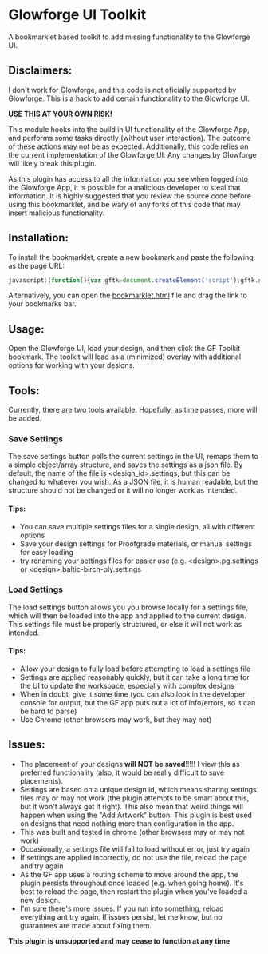 # Glowforge UI Toolkit
A bookmarklet based toolkit to add missing functionality to the Glowforge UI.

## Disclaimers:
I don't work for Glowforge, and this code is not oficially supported by Glowforge. This is a hack to add certain functionality to the Glowforge UI.

__USE THIS AT YOUR OWN RISK!__

This module hooks into the build in UI functionality of the Glowforge App, and performs some tasks directly (without user interaction). The outcome of these actions may not be as expected. Additionally, this code relies on the current implementation of the Glowforge UI. Any changes by Glowforge will likely break this plugin.

As this plugin has access to all the information you see when logged into the Glowforge App, it is possible for a malicious developer to steal that information. It is highly suggested that you review the source code before using this bookmarklet, and be wary of any forks of this code that may insert malicious functionality.

## Installation:
To install the bookmarklet, create a new bookmark and paste the following as the page URL:
```javascript
javascript:(function(){var gftk=document.createElement('script');gftk.setAttribute('src','https://elusive-concepts.com/projects/gf-toolkit/gftk.js');document.body.appendChild(gftk);}).call();
```

Alternatively, you can open the [bookmarklet.html](src/bookmarklet.html) file and drag the link to your bookmarks bar.

## Usage:
Open the Glowforge UI, load your design, and then click the GF Toolkit bookmark.  The toolkit will load as a (minimized) overlay with additional options for working with your designs.

## Tools:
Currently, there are two tools available. Hopefully, as time passes, more will be added.

### Save Settings
The save settings button polls the current settings in the UI, remaps them to a simple object/array structure, and saves the settings as a json file. By default, the name of the file is &lt;design_id&gt;.settings, but this can be changed to whatever you wish. As a JSON file, it is human readable, but the structure should not be changed or it will no longer work as intended.

#### Tips:
* You can save multiple settings files for a single design, all with different options
* Save your design settings for Proofgrade materials, or manual settings for easy loading
* try renaming your settings files for easier use (e.g. &lt;design&gt;.pg.settings or &lt;design&gt;.baltic-birch-ply.settings

### Load Settings
The load settings button allows you you browse locally for a settings file, which will then be loaded into the app and applied to the current design. This settings file must be properly structured, or else it will not work as intended.

#### Tips:
* Allow your design to fully load before attempting to load a settings file
* Settings are applied reasonably quickly, but it can take a long time for the UI to update the workspace, especially with complex designs
* When in doubt, give it some time (you can also look in the developer console for output, but the GF app puts out a lot of info/errors, so it can be hard to parse)
* Use Chrome (other browsers may work, but they may not)

## Issues:
* The placement of your designs __will NOT be saved__!!!!! I view this as preferred functionality (also, it would be really difficult to save placements).
* Settings are based on a unique design id, which means sharing settings files may or may not work (the plugin attempts to be smart about this, but it won't always get it right). This also mean that weird things will happen when using the "Add Artwork" button. This plugin is best used on designs that need nothing more than configuration in the app.
* This was built and tested in chrome (other browsers may or may not work)
* Occasionally, a settings file will fail to load without error, just try again
* If settings are applied incorrectly, do not use the file, reload the page and try again
* As the GF app uses a routing scheme to move around the app, the plugin persists throughout once loaded (e.g. when going home). It's best to reload the page, then restart the plugin when you've loaded a new design.
* I'm sure there's more issues. If you run into something, reload everything ant try again. If issues persist, let me know, but no guarantees are made about fixing them.

__This plugin is unsupported and may cease to function at any time__

